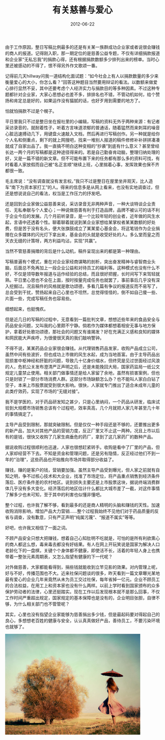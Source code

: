 ﻿---
title: "有关慈善与爱心"
date: 2012-06-22
categories: 
  - "essay"
tags: 
  - "慈善"
---

由于工作原因，整日写稿比例最多的还是有关某一族群成功企业家或者说很会赚钱的商人的报道。记得刚入职，那一期定位的是慈善公益专题，不仅有详细捐款报道和企业家“无私忘我”的捐款心得，还有根据捐款数额多少排列出来的榜单。当时心里还被感动的不得了，恨不得另外作文歌颂一番。

记得前几天hillway问我一道结构化面试题：“如今社会上有人以捐款数量的多少来衡量爱心的大小，你怎么看？”回答这种题目当然要用辩证的看法。以数额来做爱心排行显然不妥，其中还要考虑个人经济实力与捐款目的等多种因素。不过这种专题都针对企业家，大家心思想必也差不多，排排名也不错，不管动机如何，给个赞扬和肯定总是好的，如果运作没有猫腻的话，也好歹用到需要的地方了。

怕就怕捐款不过是个幌子。

平日里我只不过是整日坐在报社里的小编辑，写稿的资料无外乎两种来源：有记者采访录音的，就耐着性子，听着方言味道浓郁的普通话，随着猛然而来刺耳的噪音心脏迅速搏动几下，用键盘火速敲入文档，然后再进行写稿创作。另一种就是给你个人名和侧重点，剩下的就上网搜吧，找来一堆别人报道的稿件修修补补拼拼凑凑就成了自家出品了。我一直搞不明白这种变相的“抄袭”到底有什么意义？甚至曾经长达一两个月的写稿都是这种途径得来的。若是自己勤奋肯动脑，整理归纳处理的好，又是一篇不错的新文章。但不可能布置下来的任务都有那么多的资料可找，有时看着人家放假而自己被“名正言顺”继续上班，心里揣着心事，发挥效果也保不齐都很一致。

毛主席说：“没有调查就没有发言权。”我只不过是整日在屋里坐井观天，比人造车“南下为资本家打工”的人。得来的信息多是从网上看来，也没有实地调查过，但还是想说说自己的看法，权当是工作压力的抒发吧。

还是回到企业家做公益慈善来说，采访录音无非两种声音，一种大谈特谈企业责任、无私奉献与个人爱心；一种说做慈善有利于打造品牌，品牌不被认可的话不利于企业今后的发展。几个月前听录音，是一个比较年轻的创业者，近年做的风生水起，言语中还透着个性。聊着聊着就说到某企业家想给某掌权者某某数额的好处费，但是苦于没有名头，便大张旗鼓成立了某某爱心基金会，将这笔钱作为企业捐赠在众多媒体的闪光灯下拿出来，基金会的头就是收受好处的人。多么堂而皇之而天衣无缝的计策呀，两方利益均沾，实现“共赢”。

当然不管慈善捐赠的背后是什么动机，稿件呈现出来的都是第一种理由。

写稿普遍有个模式，重在对企业家经商谋略的剖析，突出奋发精神与睿智商业头脑，后面总不免再加上一段企业公益和对待员工的福利等。这种模式也没有什么不好，不仅是领导数年报道与运作经验的总结，而且很好把握，长时间写下来驾轻就熟。平日里心思也不全在上面，按时按量完成任务也就罢了，事前事后几乎没有深入挖掘过。况且稿件的风格就是歌功颂德，多看几篇有争议的报道反而不易写了，总会受到干扰，赞扬起来自己心里也不坦然，总觉得怪怪的，倒不如自己傻一些、片面一些，完成写稿任务也容易些。

细想起来，也挺愧疚。

但是近几日的写稿的过程中，无意看到一篇批判文章，想想近些年来的食品安全与药品安全问题，又叫我的心里颇不宁静。倘若作为媒体都想着相安无事与地方保护，拿着好处歌功颂德，那社会的问题又有谁揭发？好在充满正义感和良知的媒体和网民能大声疾呼，为很傻很天真的我们敲响警钟。

不得不说，某某药品企业家很会赚钱。从代理销售药品发家，收购产品成立公司，虽然中间有些波折，但也成功上市做的风生水起，成为当地首富。由于主导药品出现损害中枢神经和肝脏的问题，导致几十亿身价缩水，但终究是见过世面经过风浪的人，危机公关发布澄清严正声明之后，还是未能挽回大局，国家药监局一纸公文规定儿童禁止使用。相关部门做事情还是给人家留了余地，虽然有损害案例，但也只是封锁了一部分市场消费人群。这部分市场缺额怎么办？也不能叫人家白白钻了空子，本来上市股票就受到很大影响。很快，人家就专门推出了适合未成年儿童的此类疗效药，实现了市场的“无缝对接”。

我不是学医的，对于药品研发知之甚少，只是心里纳闷，一个药品从研发，临床试验到大规模市场销售总该有个过程吧，效率真高，几个月就把人家几年甚至几十年的事情搞定了。

主导产品受到限制，那就突破限制。但是仅仅一种手段还是不够的，还要推出更多的新产品，加大对其他产品的营销力度，反正厂里又不止这一两种。况且上市以后有的是钱，很快又收购了几家生病垂危的药厂，拿到了这几家药厂的数种产品。

据说收购过程很顺利也迅速，人家也很想赶紧转手。收购是看中了厂里的产品，但人家却经营不下去。不知是资金和管理问题，还是另有隐情，反正经过他们不到一年的“治理”，这些药品也开始推向市场并取得部分收益了。

赚钱，赚的是客户的钱，营销要加强。虽然主导产品受到曝光，但人家之前就有自知之明，争不过核心技术和大企业，找准了市场定位，将产品重点销售到经济条件落后、医疗条件差的农村地区。说到损失主要还是上市股票这块，据说终端消费群体几乎没有多大变化。经济落后的地区估计什么都比大城市差了一截，对这件事情了解多少也未可知，至于其中的利害也似懂非懂吧。

整个过程，也许我了解不够，看到最多的还是商人精明的头脑和赚钱的天性。加速收购消除影响，增加产品大力营销……整个过程我始终不见他们对于药品质量的反省与调查，没有歉意，只有严正声明“纯属污蔑”、“报道不属实”等等。

好吧，也许我又相信了一面之词。

不顾产品安全只想大把赚钱，想着自己心知肚明不吃就是，可怕的是所有利欲熏心的商人都这么想，毒来毒去都没有好结果。有人在网上开玩笑说是国家为解决人口老龄化下的一盘棋，关键个个身体都不健康，即使活不长，活着的年轻人身上也携带着一整张元素周期表，又怎么指望有健康的下一代呢？

对外做慈善，大家都能看得到，捐些钱就能收到立竿见影的效果。对内管理上呢，好与不好，传播范围也不大。近来社保问题谈的很多，昨天看到一篇文章曝光某地最有爱心的企业几年来竟然从未为员工交过社保，每年省掉一亿元。企业不顾员工的合法权益，在用工上和资本家也没有什么两样。以前上学时看到国家颁布的众多保护劳动者的法律，心里还挺踏实。现在工作以后发现根本就不是那么回事，不仅工作时间严重超出规定，国家规定的基本保障也是没有的，企业明目张胆，自律不够，为什么相关部门也不管管呢？

其实，心里也没有指望企业家能够为慈善捐出多少钱，但是最起码要对得起自己的良心，多想想老百姓的健康与安全，认认真真做好产品，善待员工，不要污染环境也就够了。

![641167cfjw1dvusto3jf3j](/images/7793002786_9047dab909_z.jpg)
